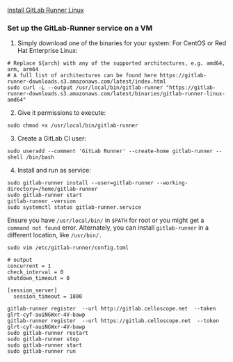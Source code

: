 [Install GitLab Runner Linux](https://docs.gitlab.com/runner/install/)

### Set up the GitLab-Runner service on a VM

1. Simply download one of the binaries for your system:
For CentOS or Red Hat Enterprise Linux:
```
# Replace ${arch} with any of the supported architectures, e.g. amd64, arm, arm64
# A full list of architectures can be found here https://gitlab-runner-downloads.s3.amazonaws.com/latest/index.html
sudo curl -L --output /usr/local/bin/gitlab-runner "https://gitlab-runner-downloads.s3.amazonaws.com/latest/binaries/gitlab-runner-linux-amd64"
```

2. Give it permissions to execute:
```
sudo chmod +x /usr/local/bin/gitlab-runner
```

3. Create a GitLab CI user:
```
sudo useradd --comment 'GitLab Runner' --create-home gitlab-runner --shell /bin/bash
```

4. Install and run as service:
```
sudo gitlab-runner install --user=gitlab-runner --working-directory=/home/gitlab-runner
sudo gitlab-runner start
gitlab-runner -version
sudo systemctl status gitlab-runner.service
```

Ensure you have `/usr/local/bin/` in `$PATH` for root or you might get a `command not found` error. Alternately, you can install `gitlab-runner` in a different location, like `/usr/bin/.`


```
sudo vim /etc/gitlab-runner/config.toml
```
```
# output
concurrent = 1
check_interval = 0
shutdown_timeout = 0

[session_server]
  session_timeout = 1800
```
```
gitlab-runner register  --url http://gitlab.celloscope.net  --token glrt-cyf-auiNGWxr-4V-bawp
gitlab-runner register  --url https://gitlab.celloscope.net  --token glrt-cyf-auiNGWxr-4V-bawp
sudo gitlab-runner restart
sudo gitlab-runner stop
sudo gitlab-runner start
sudo gitlab-runner run
```


